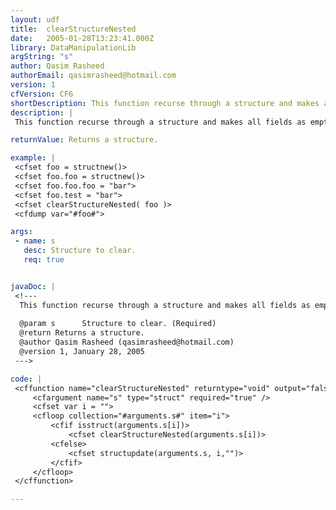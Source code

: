 ```yaml
---
layout: udf
title:  clearStructureNested
date:   2005-01-28T13:23:41.000Z
library: DataManipulationLib
argString: "s"
author: Qasim Rasheed
authorEmail: qasimrasheed@hotmail.com
version: 1
cfVersion: CF6
shortDescription: This function recurse through a structure and makes all fields as empty string
description: |
 This function recurse through a structure and makes all fields as empty string

returnValue: Returns a structure.

example: |
 <cfset foo = structnew()>
 <cfset foo.foo = structnew()>
 <cfset foo.foo.foo = "bar">
 <cfset foo.test = "bar">
 <cfset clearStructureNested( foo )>
 <cfdump var="#foo#">

args:
 - name: s
   desc: Structure to clear.
   req: true


javaDoc: |
 <!---
  This function recurse through a structure and makes all fields as empty string
  
  @param s      Structure to clear. (Required)
  @return Returns a structure. 
  @author Qasim Rasheed (qasimrasheed@hotmail.com) 
  @version 1, January 28, 2005 
 --->

code: |
 <cffunction name="clearStructureNested" returntype="void" output="false">
     <cfargument name="s" type="struct" required="true" />
     <cfset var i = "">
     <cfloop collection="#arguments.s#" item="i">
         <cfif isstruct(arguments.s[i])>
             <cfset clearStructureNested(arguments.s[i])>
         <cfelse>
             <cfset structupdate(arguments.s, i,"")>
         </cfif>
     </cfloop>
 </cffunction>

---
```


